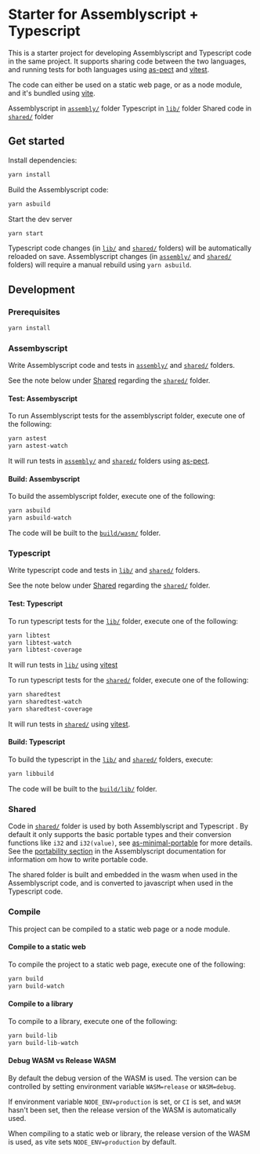 # Starter for Assemblyscript + Typescript

This is a starter project for developing Assemblyscript and Typescript code in the same project. It supports sharing code between the two languages, and running tests for both languages using [as-pect](https://as-pect.gitbook.io/as-pect/) and [vitest](https://vitest.dev/).

The code can either be used on a static web page, or as a node module, and it's bundled using [vite](https://vitejs.dev/).

Assemblyscript in [`assembly/`](assembly) folder
Typescript in [`lib/`](lib) folder
Shared code in [`shared/`](shared) folder

## Get started

Install dependencies:

```sh
yarn install
```

Build the Assemblyscript code:

```sh
yarn asbuild
```

Start the dev server

```sh
yarn start
```

Typescript code changes (in [`lib/`](lib) and [`shared/`](shared) folders) will be automatically reloaded on save.
Assemblyscript changes (in [`assembly/`](assembly) and [`shared/`](shared) folders) will require a manual rebuild using `yarn asbuild`.

## Development

### Prerequisites

```sh
yarn install
```

### Assembyscript

Write Assemblyscript code and tests in [`assembly/`](assembly) and [`shared/`](shared) folders.

See the note below under [Shared](#shared) regarding the [`shared/`](shared) folder.

#### Test: Assembyscript

To run Assemblyscript tests for the assemblyscript folder, execute one of the following:

```sh
yarn astest
yarn astest-watch
```

It will run tests in [`assembly/`](assembly) and [`shared/`](shared) folders using [as-pect](https://as-pect.gitbook.io/as-pect/).

#### Build: Assembyscript

To build the assemblyscript folder, execute one of the following:

```sh
yarn asbuild
yarn asbuild-watch
```

The code will be built to the [`build/wasm/`](build/wasm) folder.

### Typescript

Write typescript code and tests in [`lib/`](lib) and [`shared/`](shared) folders.

See the note below under [Shared](#shared) regarding the [`shared/`](shared) folder.

#### Test: Typescript

To run typescript tests for the [`lib/`](lib) folder, execute one of the following:

```sh
yarn libtest
yarn libtest-watch
yarn libtest-coverage
```

It will run tests in [`lib/`](lib) using [vitest](https://vitest.dev/)

To run typescript tests for the [`shared/`](shared) folder, execute one of the following:

```sh
yarn sharedtest
yarn sharedtest-watch
yarn sharedtest-coverage
```

It will run tests in [`shared/`](shared) using [vitest](https://vitest.dev/).

#### Build: Typescript

To build the typescript in the [`lib/`](lib) and [`shared/`](shared) folders, execute:

```sh
yarn libbuild
```

The code will be built to the [`build/lib/`](build/lib) folder.

### Shared

Code in [`shared/`](shared) folder is used by both Assemblyscript and Typescript . By default it only supports the basic portable types and their conversion functions like `i32` and `i32(value)`, see [as-minimal-portable](as-minimal-portable/README.md) for more details.
See the [portability section](https://www.assemblyscript.org/compiler.html#portability) in the Assemblyscript documentation for information om how to write portable code.

The shared folder is built and embedded in the wasm when used in the Assemblyscript code, and is converted to javascript when used in the Typescript code.

### Compile

This project can be compiled to a static web page or a node module.

#### Compile to a static web

To compile the project to a static web page, execute one of the following:

```sh
yarn build
yarn build-watch
```

#### Compile to a library

To compile to a library, execute one of the following:

```sh
yarn build-lib
yarn build-lib-watch
```

#### Debug WASM vs Release WASM

By default the debug version of the WASM is used.
The version can be controlled by setting environment variable `WASM=release` or `WASM=debug`.

If environment variable `NODE_ENV=production` is set, or `CI` is set, and `WASM` hasn't been set, then the release version of the WASM is automatically used.

When compiling to a static web or library, the release version of the WASM is used, as vite sets `NODE_ENV=production` by default.
